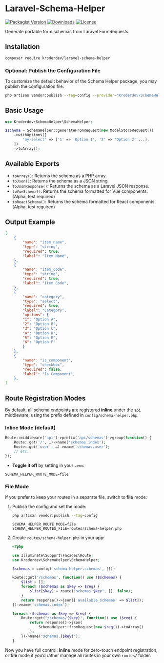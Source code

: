 # Laravel-Schema-Helper

[![Packagist Version](https://img.shields.io/packagist/v/kroderdev/laravel-schema-helper.svg)](https://packagist.org/packages/kroderdev/laravel-schema-helper) [![Downloads](https://img.shields.io/packagist/dt/kroderdev/laravel-schema-helper.svg)](https://packagist.org/packages/kroderdev/laravel-schema-helper) [![License](https://img.shields.io/packagist/l/kroderdev/laravel-schema-helper.svg)](LICENSE)

Generate portable form schemas from Laravel FormRequests

## Installation

```bash
composer require kroderdev/laravel-schema-helper
```

### Optional: Publish the Configuration File

To customize the default behavior of the Schema Helper package, you may publish the configuration file:

```bash
php artisan vendor:publish --tag=config --provider="Kroderdev\SchemaHelper\SchemaServiceProvider"
```


## Basic Usage

```php
use Kroderdev\SchemaHelper\SchemaHelper;

$schema = SchemaHelper::generateFromRequest(new ModelStoreRequest())
    ->withOptions([
        'my-select' => ['1' => 'Option 1', '2' => 'Option 2' ...],
    ])
    ->toArray();
```

## Available Exports
- `toArray()`: Returns the schema as a PHP array.
- `toJson()`: Returns the schema as a JSON string.
- `toJsonResponse()`: Returns the schema as a Laravel JSON response.
- `toVueSchema()`: Returns the schema formatted for Vue components. (Alpha, test required)
- `toReactSchema()`: Returns the schema formatted for React components. (Alpha, test required)

## Output Example

```json
[
    {
        "name": "item_name",
        "type": "string",
        "required": true,
        "label": "Item Name",
    },
    {
        "name": "item_code",
        "type": "string",
        "required": true,
        "label": "Item Code",
    },
    {
        "name": "category",
        "type": "select",
        "required": true,
        "label": "Category",
        "options": {
        "1": "Option A",
        "2": "Option B",
        "3": "Option C",
        "4": "Option D",
        "5": "Option E",
        "6": "Option F"
        }
    },
    {
        "name": "is_component",
        "type": "checkbox",
        "required": false,
        "label": "Is Component",
    },
]
```

## Route Registration Modes

By default, all schema endpoints are registered **inline** under the `api` middleware, using the prefix defined in `config/schema-helper.php`.

### Inline Mode (default)

```php
Route::middleware('api')->prefix('api/schemas')->group(function() {
    Route::get('/', …)->name('schemas.index');
    Route::get('user', …)->name('schemas.user');
    // etc.
});
```

* **Toggle it off** by setting in your `.env`:

```dotenv
SCHEMA_HELPER_ROUTE_MODE=file
```

### File Mode

If you prefer to keep your routes in a separate file, switch to **file** mode:

1. Publish the config and set the mode:

    ```bash
    php artisan vendor:publish --tag=config
    ```

    ```dotenv
    SCHEMA_HELPER_ROUTE_MODE=file
    SCHEMA_HELPER_ROUTES_FILE=routes/schema-helper.php
    ```

2. Create `routes/schema-helper.php` in your app:

    ```php
    <?php

    use Illuminate\Support\Facades\Route;
    use Kroderdev\SchemaHelper\SchemaHelper;

    $schemas = config('schema-helper.schemas', []);

    Route::get('/schemas', function() use ($schemas) {
        $list = [];
        foreach ($schemas as $key => $req) {
            $list[$key] = route("schemas.$key", [], false);
        }
        return response()->json(['available_schemas' => $list]);
    })->name('schemas.index');

    foreach ($schemas as $key => $req) {
        Route::get("/schemas/{$key}", function() use ($req) {
            return response()->json(
                SchemaHelper::fromRequest(new $req())->toArray()
            );
        })->name("schemas.{$key}");
    }
    ```

Now you have full control: **inline** mode for zero-touch endpoint registration, or **file** mode if you’d rather manage all routes in your own `routes/` folder.
